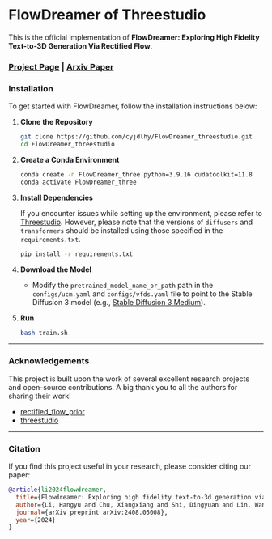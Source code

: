 # FlowDreamer of Threestudio

This is the official implementation of **FlowDreamer: Exploring High Fidelity Text-to-3D Generation Via Rectified Flow**.

### [Project Page](https://vlislab22.github.io/FlowDreamer/) | [Arxiv Paper](https://arxiv.org/abs/2408.05008v3)
<!-- ![FlowDreamer Cover](https://github.com/cyjdlhy/assets/blob/main/FlowDreamer/cover.png)  
![FlowDreamer Video Demo](https://youtu.be/NCw2Qi0zoIk?si=xJamrWwk3yaULKFj) -->

### Installation

To get started with FlowDreamer, follow the installation instructions below:

1. **Clone the Repository**

    ```bash
    git clone https://github.com/cyjdlhy/FlowDreamer_threestudio.git
    cd FlowDreamer_threestudio
    ```

2. **Create a Conda Environment**

    ```bash
    conda create -n FlowDreamer_three python=3.9.16 cudatoolkit=11.8
    conda activate FlowDreamer_three
    ```

3. **Install Dependencies**
  
    If you encounter issues while setting up the environment, please refer to [Threestudio](https://github.com/threestudio-project/threestudio). However, please note that the versions of `diffusers` and `transformers` should be installed using those specified in the `requirements.txt`.

    ```bash
    pip install -r requirements.txt
    ```

4. **Download the Model**

    - Modify the `pretrained_model_name_or_path` path in the `configs/ucm.yaml` and `configs/vfds.yaml` file to point to the Stable Diffusion 3 model (e.g., [Stable Diffusion 3 Medium](https://huggingface.co/stabilityai/stable-diffusion-3-medium)).

5. **Run**

    ```bash
    bash train.sh
    ```

---

### Acknowledgements

This project is built upon the work of several excellent research projects and open-source contributions. A big thank you to all the authors for sharing their work!

- [rectified_flow_prior](https://github.com/yangxiaofeng/rectified_flow_prior.git)
- [threestudio](https://github.com/threestudio-project/threestudio)

---

### Citation

If you find this project useful in your research, please consider citing our paper:

```bibtex
@article{li2024flowdreamer,
  title={Flowdreamer: Exploring high fidelity text-to-3d generation via rectified flow},
  author={Li, Hangyu and Chu, Xiangxiang and Shi, Dingyuan and Lin, Wang},
  journal={arXiv preprint arXiv:2408.05008},
  year={2024}
}